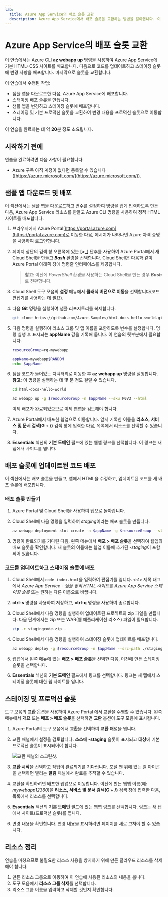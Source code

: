```yaml
---
lab:
  title: Azure App Service의 배포 슬롯 교환
  description: Azure App Service에서 배포 슬롯을 교환하는 방법을 알아봅니다. 이 연습에서는 App Service에 간단한 앱을 배포합니다. 앱을 약간 변경하고 스테이징 슬롯에 배포합니다. 마지막으로 업데이트된 앱이 프로덕션에 있도록 슬롯을 교환합니다.
---
```


# Azure App Service의 배포 슬롯 교환

이 연습에서는 Azure CLI **az webapp up** 명령을 사용하여 Azure App Service에 기본 HTML+CSS 사이트를 배포합니다. 다음으로 코드를 업데이트하고 스테이징 슬롯에 변경 사항을 배포합니다. 마지막으로 슬롯을 교환합니다.

이 연습에서 수행된 작업:

* 샘플 앱을 다운로드한 다음, Azure App Service에 배포합니다.
* 스태이징 배포 슬롯을 만듭니다.
* 샘플 앱을 변경하고 스테이징 슬롯에 배포합니다.
* 스테이징 및 기본 프로덕션 슬롯을 교환하여 변경 내용을 프로덕션 슬롯으로 이동합니다.

이 연습을 완료하는 데 약 **20**분 정도 소요됩니다.

## 시작하기 전에

연습을 완료하려면 다음 사항이 필요합니다.

* Azure 구독 아직 계정이 없다면 등록할 수 있습니다([https://azure.microsoft.com/](https://azure.microsoft.com/)).

## 샘플 앱 다운로드 및 배포

이 섹션에서는 샘플 앱을 다운로드하고 변수를 설정하여 명령을 쉽게 입력하도록 만든 다음, Azure App Service 리소스를 만들고 Azure CLI 명령을 사용하여 정적 HTML 사이트를 배포합니다.

1. 브라우저에서 Azure Portal[https://portal.azure.com](https://portal.azure.com)로 이동한 다음, 메시지가 나타나면 Azure 자격 증명을 사용하여 로그인합니다.

1. 페이지 상단의 검색 창 오른쪽에 있는 **[\>_]** 단추를 사용하여 Azure Portal에서 새 Cloud Shell을 만들고 ***Bash*** 환경을 선택합니다. Cloud Shell은 다음과 같이 Azure Portal 아래쪽 창에 명령줄 인터페이스를 제공합니다.

    > **참고**: 이전에 *PowerShell* 환경을 사용하는 Cloud Shell을 만든 경우 ***Bash***로 전환합니다.

1. Cloud Shell 도구 모음의 **설정** 메뉴에서 **클래식 버전으로 이동**을 선택합니다(코드 편집기를 사용하는 데 필요).

1. 다음 **Git** 명령을 실행하여 샘플 리포지토리를 복제합니다.

    ```bash
    git clone https://github.com/Azure-Samples/html-docs-hello-world.git
    ```

1. 다음 명령을 실행하여 리소스 그룹 및 앱 이름을 포함하도록 변수를 설정합니다. 명령 실행 후 표시되는 **appName** 값을 기록해 둡니다. 이 연습의 뒷부분에서 필요합니다.

    ```bash
    resourceGroup=rg-mywebapp

    appName=mywebapp$RANDOM
    echo $appName
    ```

1. 샘플 코드가 들어있는 디렉터리로 이동한 후 **az webapp up** 명령을 실행합니다. **참고:** 이 명령을 실행하는 데 몇 분 정도 걸릴 수 있습니다.

    ```bash
    cd html-docs-hello-world

    az webapp up -g $resourceGroup -n $appName --sku P0V3 --html
    ```

    이제 배포가 완료되었으므로 이제 웹앱을 검토해야 합니다.

1. Azure Portal에서 배포한 웹앱으로 이동합니다. 앞서 기록한 이름을 **리소스, 서비스 및 문서 검색(G + /)** 검색 창에 입력한 다음, 목록에서 리소스를 선택할 수 있습니다.

1. **Essentials** 섹션의 **기본 도메인** 필드에 있는 웹앱 링크를 선택합니다. 이 링크는 새 탭에서 사이트를 엽니다.

## 배포 슬롯에 업데이트된 코드 배포

이 섹션에서는 배포 슬롯을 만들고, 앱에서 HTML을 수정하고, 업데이트된 코드를 새 배포 슬롯에 배포합니다.

### 배포 슬롯 만들기 

1. Azure Portal 및 Cloud Shell을 사용하여 탭으로 돌아갑니다.

1. Cloud Shell에 다음 명령을 입력하여 *staging*이라는 배포 슬롯을 만듭니다.

    ```bash
    az webapp deployment slot create -n $appName -g $resourceGroup --slot staging
    ```

1. 명령이 완료되기를 기다린 다음, 왼쪽 메뉴에서 **배포 > 배포 슬롯**을 선택하여 웹앱의 배포 슬롯을 확인합니다. 새 슬롯의 이름에는 웹앱 이름에 추가된 *-staging*이 포함되어 있습니다.

### 코드를 업데이트하고 스테이징 슬롯에 배포

1. Cloud Shell에서 `code index.html`을 입력하여 편집기를 엽니다. `<h1>` 제목 태그에서 *Azure App Service - 샘플 정적 HTML 사이트*를 *Azure App Service 스테이징 슬롯* 또는 원하는 다른 이름으로 바꿉니다.

1. **ctrl-s** 명령을 사용하여 저장하고, **ctrl-q** 명령을 사용하여 종료합니다.

1. Cloud Shell에서 다음 명령을 실행하여 업데이트된 프로젝트의 zip 파일을 만듭니다. 다음 단계에서는 zip 또는 WAR(웹 애플리케이션 리소스) 파일이 필요합니다.

    ```bash
    zip -r stagingcode.zip .
    ```

1. Cloud Shell에서 다음 명령을 실행하여 스테이징 슬롯에 업데이트를 배포합니다.

    ```bash
    az webapp deploy -g $resourceGroup -n $appName --src-path ./stagingcode.zip --slot staging
    ```

1. 웹앱에서 왼쪽 메뉴에 있는 **배포 > 배포 슬롯**을 선택한 다음, 이전에 만든 스테이징 슬롯을 선택합니다.

1. **Essentials** 섹션의 **기본 도메인** 필드에서 링크를 선택합니다. 링크는 새 탭에서 스테이징 슬롯에 대한 웹 사이트를 엽니다.

## 스테이징 및 프로덕션 슬롯 

도구 모음의 **교환** 옵션을 사용하여 Azure Portal 에서 교환을 수행할 수 있습니다. 왼쪽 메뉴에서 **개요** 또는 **배포 > 배포 슬롯**을 선택하면 **교환** 옵션이 도구 모음에 표시됩니다.

1. Azure Portal의 도구 모음에서 **교환**을 선택하여 **교환** 패널을 엽니다.

1. 교환 패널에서 설정을 검토합니다. **소스**에 **-staging** 슬롯이 표시되고 **대상**에 기본 프로덕션 슬롯이 표시되어야 합니다.

    ![교환 패널의 스크린샷.](./media/02/app-service-swap-panel.png)

1. **교환 시작**을 선택하고 작업이 완료되기를 기다립니다. 포털 맨 위에 있는 벨 아이콘을 선택하면 열리는 **알림** 패널에서 완료를 추적할 수 있습니다.

1. 교환을 확인하려면 배포한 웹앱으로 이동합니다. 이전에 만든 웹앱 이름(예: *mywebapp12360*)을 **리소스, 서비스 및 문서 검색(G + /)** 검색 창에 입력한 다음, 목록에서 리소스를 선택합니다.

1. **Essentials** 섹션의 **기본 도메인** 필드에 있는 웹앱 링크를 선택합니다. 링크는 새 탭에서 사이트(프로덕션 슬롯)를 엽니다.

1. 변경 내용을 확인합니다. 변경 내용을 표시하려면 페이지를 새로 고쳐야 할 수 있습니다.

## 리소스 정리

연습을 마쳤으므로 불필요한 리소스 사용을 방지하기 위해 만든 클라우드 리소스를 삭제해야 합니다.

1. 만든 리소스 그룹으로 이동하여 이 연습에 사용된 리소스의 내용을 봅니다.
1. 도구 모음에서 **리소스 그룹 삭제**를 선택합니다.
1. 리소스 그룹 이름을 입력하고 삭제할 것인지 확인합니다.
